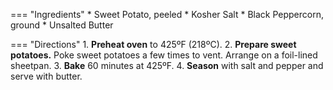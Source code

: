 === "Ingredients"
    * Sweet Potato, peeled
    * Kosher Salt
    * Black Peppercorn, ground
    * Unsalted Butter

=== "Directions"
    1. **Preheat oven** to 425ºF (218ºC).
    2. **Prepare sweet potatoes.** Poke sweet potatoes a few times to vent. Arrange on a foil-lined sheetpan.
    3. **Bake** 60 minutes at 425ºF.
    4. **Season** with salt and pepper and serve with butter.

[^bittman]:
    {{ cite.bittman_how_to_cook_everything }}
    "Sweet Potatoes, Simply Cooked."
    358.
